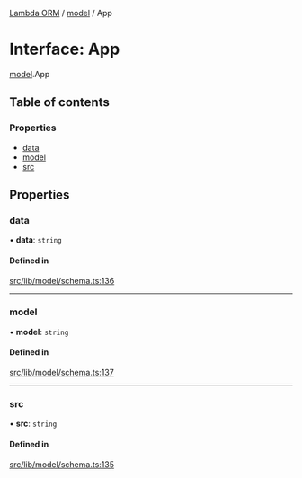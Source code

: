 [Lambda ORM](../README.md) / [model](../modules/model.md) / App

# Interface: App

[model](../modules/model.md).App

## Table of contents

### Properties

- [data](model.App.md#data)
- [model](model.App.md#model)
- [src](model.App.md#src)

## Properties

### data

• **data**: `string`

#### Defined in

[src/lib/model/schema.ts:136](https://github.com/FlavioLionelRita/lambdaorm/blob/0fd718a/src/lib/model/schema.ts#L136)

___

### model

• **model**: `string`

#### Defined in

[src/lib/model/schema.ts:137](https://github.com/FlavioLionelRita/lambdaorm/blob/0fd718a/src/lib/model/schema.ts#L137)

___

### src

• **src**: `string`

#### Defined in

[src/lib/model/schema.ts:135](https://github.com/FlavioLionelRita/lambdaorm/blob/0fd718a/src/lib/model/schema.ts#L135)
